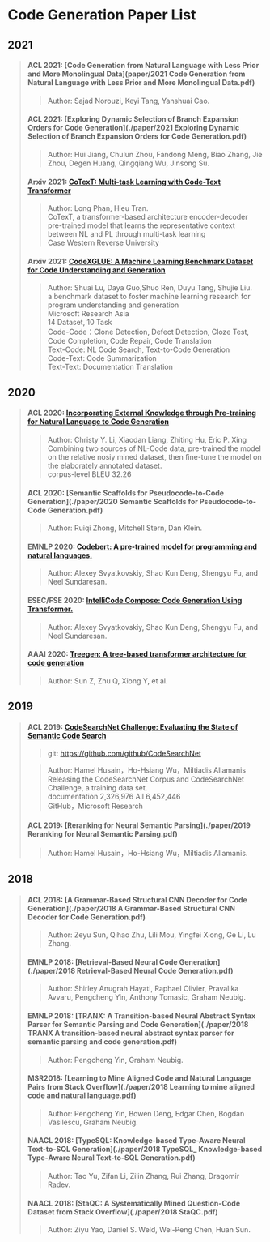 # Code Generation Paper List

## 2021

>#### ACL 2021: [Code Generation from Natural Language with Less Prior and More Monolingual Data](paper/2021 Code Generation from Natural Language with Less Prior and More Monolingual Data.pdf)
>
>> Author: Sajad Norouzi, Keyi Tang, Yanshuai Cao.
>
>#### ACL 2021: [Exploring Dynamic Selection of Branch Expansion Orders for Code Generation](./paper/2021 Exploring Dynamic Selection of Branch Expansion Orders for Code Generation.pdf)
>
>> Author: Hui Jiang, Chulun Zhou, Fandong Meng, Biao Zhang, Jie Zhou, Degen Huang, Qingqiang Wu, Jinsong Su.
>
>#### Arxiv 2021: [CoTexT: Multi-task Learning with Code-Text Transformer](./paper/CoText.pdf)
>
>> Author: Long Phan, Hieu Tran.  
>> CoTexT, a transformer-based architecture encoder-decoder pre-trained model that learns the representative context between NL and PL through multi-task learning  
>> Case Western Reverse University
>
>#### Arxiv 2021: [CodeXGLUE: A Machine Learning Benchmark Dataset for Code Understanding and Generation](./paper/CodeXGLUE.pdf)
>
>> Author: Shuai Lu, Daya Guo,Shuo Ren, Duyu Tang, Shujie Liu.  
>> a benchmark dataset to foster machine learning research for program understanding and generation  
>> Microsoft Research Asia  
>> 14 Dataset, 10 Task  
>> Code-Code：Clone Detection, Defect Detection, Cloze Test, Code Completion, Code Repair, Code Translation  
>> Text-Code: NL Code Search, Text-to-Code Generation  
>> Code-Text: Code Summarization  
>> Text-Text: Documentation Translation  
>

## 2020

>#### ACL 2020: [Incorporating External Knowledge through Pre-training for Natural Language to Code Generation](./paper/Incorporating.pdf)
>
>> Author: Christy Y. Li, Xiaodan Liang, Zhiting Hu, Eric P. Xing  
>> Combining two sources of NL-Code data, pre-trained the model on the relative nosiy mined dataset, then fine-tune the model on the elaborately annotated dataset.  
>> corpus-level BLEU 32.26  
>
>#### ACL 2020: [Semantic Scaffolds for Pseudocode-to-Code Generation](./paper/2020 Semantic Scaffolds for Pseudocode-to-Code Generation.pdf)
>
>> Author: Ruiqi Zhong, Mitchell Stern, Dan Klein.
>
>#### EMNLP 2020: [Codebert: A pre-trained model for programming and natural languages.](./paper/Codebert.pdf)
>
>> Author: Alexey Svyatkovskiy, Shao Kun Deng, Shengyu Fu, and Neel Sundaresan.  
>
>#### ESEC/FSE 2020: [IntelliCode Compose: Code Generation Using Transformer.](./paper/IntelliCode.pdf)
>
>> Author: Alexey Svyatkovskiy, Shao Kun Deng, Shengyu Fu, and Neel Sundaresan.  
>
>#### AAAI 2020: [Treegen: A tree-based transformer architecture for code generation](./paper/TreeGen.pdf)
>
>> Author: Sun Z, Zhu Q, Xiong Y, et al.  


## 2019

>#### ACL 2019: [CodeSearchNet Challenge: Evaluating the State of Semantic Code Search](./paper/CodeSearchNet.pdf)
>
>> git: https://github.com/github/CodeSearchNet  
>
>> Author: Hamel Husain，Ho-Hsiang Wu，Miltiadis Allamanis  
>> Releasing the CodeSearchNet Corpus and  CodeSearchNet Challenge, a training data set.   
>> documentation 2,326,976  All 6,452,446  
>> GitHub，Microsoft Research  
>
>#### ACL 2019: [Reranking for Neural Semantic Parsing](./paper/2019 Reranking for Neural Semantic Parsing.pdf)
>
>> Author: Hamel Husain，Ho-Hsiang Wu，Miltiadis Allamanis.
>


## 2018

>#### ACL 2018: [A Grammar-Based Structural CNN Decoder for Code Generation](./paper/2018 A Grammar-Based Structural CNN Decoder for Code Generation.pdf)
>
>> Author: Zeyu Sun, Qihao Zhu, Lili Mou, Yingfei Xiong, Ge Li, Lu Zhang. 
>
>#### EMNLP 2018: [Retrieval-Based Neural Code Generation](./paper/2018 Retrieval-Based Neural Code Generation.pdf)
>
>> Author: Shirley Anugrah Hayati, Raphael Olivier, Pravalika Avvaru, Pengcheng Yin, Anthony Tomasic, Graham Neubig. 
>
>#### EMNLP 2018: [TRANX: A Transition-based Neural Abstract Syntax Parser for Semantic Parsing and Code Generation](./paper/2018 TRANX A transition-based neural abstract syntax parser for semantic parsing and code generation.pdf)
>
>> Author: Pengcheng Yin, Graham Neubig. 
>
>#### MSR2018: [Learning to Mine Aligned Code and Natural Language Pairs from Stack Overflow](./paper/2018 Learning to mine aligned code and natural language.pdf)
>
>> Author: Pengcheng Yin, Bowen Deng, Edgar Chen, Bogdan Vasilescu, Graham Neubig. 
>
>#### NAACL 2018: [TypeSQL: Knowledge-based Type-Aware Neural Text-to-SQL Generation](./paper/2018 TypeSQL_ Knowledge-based Type-Aware Neural Text-to-SQL Generation.pdf)
>
>> Author: Tao Yu, Zifan Li, Zilin Zhang, Rui Zhang, Dragomir Radev. 
>
>#### NAACL 2018: [StaQC: A Systematically Mined Question-Code Dataset from Stack Overflow](./paper/2018 StaQC.pdf)
>
>> Author: Ziyu Yao, Daniel S. Weld, Wei-Peng Chen, Huan Sun. 
>
